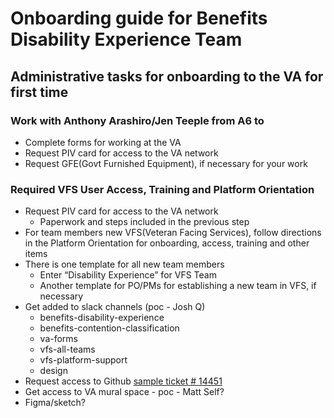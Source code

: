 # Onboarding guide for Benefits Disability Experience Team

## Administrative tasks for onboarding to the VA for first time

### Work with Anthony Arashiro/Jen Teeple from A6 to
- Complete forms for working at the VA 
- Request PIV card for access to the VA network
- Request GFE(Govt Furnished Equipment), if necessary for your work

### Required VFS User Access, Training and Platform Orientation
- Request PIV card for access to the VA network
  - Paperwork and steps included in the previous step
- For team members new VFS(Veteran Facing Services), follow directions in the Platform Orientation for onboarding, access, training and other items 
- There is one template for all new team members 
  - Enter “Disability Experience” for VFS Team
  - Another template for PO/PMs for establishing a new team in VFS, if necessary
- Get added to slack channels (poc - Josh Q)
  - benefits-disability-experience
  - benefits-contention-classification
  - va-forms
  - vfs-all-teams
  - vfs-platform-support
  - design
- Request access to Github [sample ticket # 14451](https://github.com/department-of-veterans-affairs/github-user-requests/issues/14451)
- Get access to VA mural space - poc - Matt Self?
- Figma/sketch?
